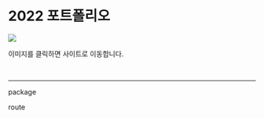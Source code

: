 # 2022 포트폴리오

<a href="https://h-m-portfolio.netlify.app/" target="_blank"><img src="https://hm-tsc-typescript.netlify.app/assets/mysite2.png" /></a>

이미지를 클릭하면 사이트로 이동합니다.

<br>

---

package

route

#
